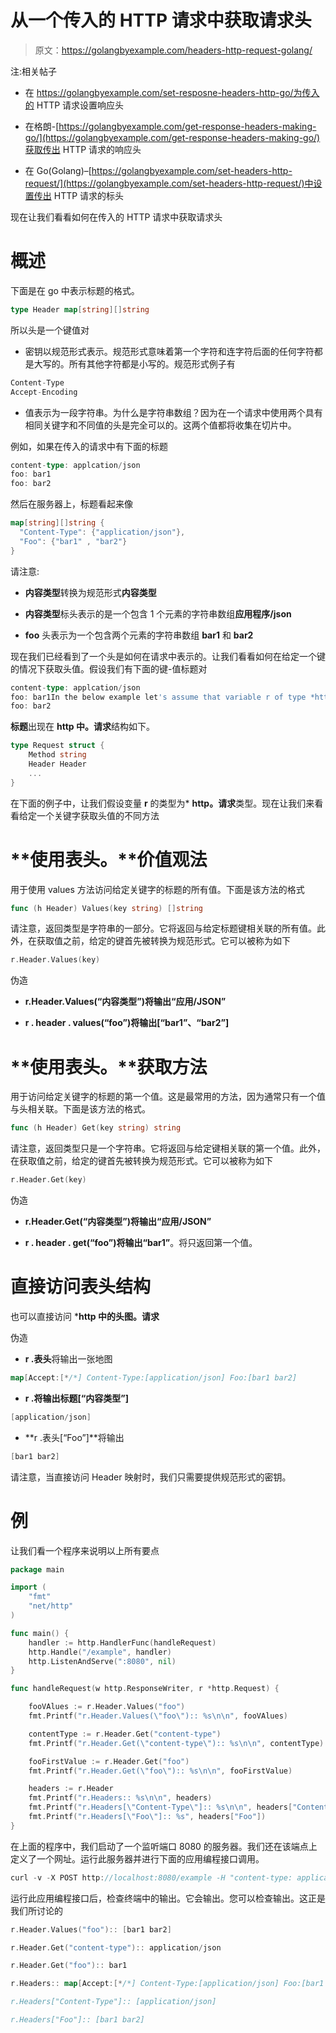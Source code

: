 # 从一个传入的 HTTP 请求中获取请求头

> 原文：<https://golangbyexample.com/headers-http-request-golang/>

注:相关帖子

*   在 https://golangbyexample.com/set-resposne-headers-http-go/为传入的 HTTP 请求设置响应头

*   在格朗-[https://golangbyexample.com/get-response-headers-making-go/](https://golangbyexample.com/get-response-headers-making-go/)获取传出 HTTP 请求的响应头

*   在 Go(Golang)–[https://golangbyexample.com/set-headers-http-request/](https://golangbyexample.com/set-headers-http-request/)中设置传出 HTTP 请求的标头

现在让我们看看如何在传入的 HTTP 请求中获取请求头

# **概述**

下面是在 go 中表示标题的格式。

```go
type Header map[string][]string
```

所以头是一个键值对

*   密钥以规范形式表示。规范形式意味着第一个字符和连字符后面的任何字符都是大写的。所有其他字符都是小写的。规范形式例子有

```go
Content-Type
Accept-Encoding
```

*   值表示为一段字符串。为什么是字符串数组？因为在一个请求中使用两个具有相同关键字和不同值的头是完全可以的。这两个值都将收集在切片中。

例如，如果在传入的请求中有下面的标题

```go
content-type: applcation/json
foo: bar1
foo: bar2
```

然后在服务器上，标题看起来像

```go
map[string][]string {
  "Content-Type": {"application/json"},
  "Foo": {"bar1" , "bar2"}
}
```

请注意:

*   **内容类型**转换为规范形式**内容类型**

*   **内容类型**标头表示的是一个包含 1 个元素的字符串数组**应用程序/json**

*   **foo** 头表示为一个包含两个元素的字符串数组 **bar1** 和 **bar2**

现在我们已经看到了一个头是如何在请求中表示的。让我们看看如何在给定一个键的情况下获取头值。假设我们有下面的键-值标题对

```go
content-type: applcation/json
foo: bar1In the below example let's assume that variable r of type *http.Request type. Now let's see different ways of getting a header value.
foo: bar2
```

**标题**出现在 **http 中。请求**结构如下。

```go
type Request struct {
    Method string
    Header Header
    ...
}
```

在下面的例子中，让我们假设变量 **r** 的类型为* **http。请求**类型。现在让我们来看看给定一个关键字获取头值的不同方法

# **使用表头。**价值观法

用于使用 values 方法访问给定关键字的标题的所有值。下面是该方法的格式

```go
func (h Header) Values(key string) []string
```

请注意，返回类型是字符串的一部分。它将返回与给定标题键相关联的所有值。此外，在获取值之前，给定的键首先被转换为规范形式。它可以被称为如下

```go
r.Header.Values(key)
```

伪造

*   **r.Header.Values(“内容类型”)**将输出**“应用/JSON”**

*   **r . header . values(“foo”)**将输出**[“bar1”、“bar2”]**

# **使用表头。**获取方法

用于访问给定关键字的标题的第一个值。这是最常用的方法，因为通常只有一个值与头相关联。下面是该方法的格式。

```go
func (h Header) Get(key string) string
```

请注意，返回类型只是一个字符串。它将返回与给定键相关联的第一个值。此外，在获取值之前，给定的键首先被转换为规范形式。它可以被称为如下

```go
r.Header.Get(key)
```

伪造

*   **r.Header.Get(“内容类型”)**将输出**“应用/JSON”**

*   **r . header . get(“foo”)**将输出**“bar1”**。将只返回第一个值。

# **直接访问表头结构**

也可以直接访问 ***http 中的头图。请求**

伪造

*   **r .表头**将输出一张地图

```go
map[Accept:[*/*] Content-Type:[application/json] Foo:[bar1 bar2]
```

*   **r .将输出标题[“内容类型”]**

```go
[application/json]
```

*   **r .表头[“Foo”]**将输出

```go
[bar1 bar2]
```

请注意，当直接访问 Header 映射时，我们只需要提供规范形式的密钥。

# **例**

让我们看一个程序来说明以上所有要点

```go
package main

import (
	"fmt"
	"net/http"
)

func main() {
	handler := http.HandlerFunc(handleRequest)
	http.Handle("/example", handler)
	http.ListenAndServe(":8080", nil)
}

func handleRequest(w http.ResponseWriter, r *http.Request) {

	fooVAlues := r.Header.Values("foo")
	fmt.Printf("r.Header.Values(\"foo\"):: %s\n\n", fooVAlues)

	contentType := r.Header.Get("content-type")
	fmt.Printf("r.Header.Get(\"content-type\"):: %s\n\n", contentType)

	fooFirstValue := r.Header.Get("foo")
	fmt.Printf("r.Header.Get(\"foo\"):: %s\n\n", fooFirstValue)

	headers := r.Header
	fmt.Printf("r.Headers:: %s\n\n", headers)
	fmt.Printf("r.Headers[\"Content-Type\"]:: %s\n\n", headers["Content-Type"])
	fmt.Printf("r.Headers[\"Foo\"]:: %s", headers["Foo"])
}
```

在上面的程序中，我们启动了一个监听端口 8080 的服务器。我们还在该端点上定义了一个网址。运行此服务器并进行下面的应用编程接口调用。

```go
curl -v -X POST http://localhost:8080/example -H "content-type: application/json" -H "foo: bar1" -H "foo: bar2"
```

运行此应用编程接口后，检查终端中的输出。它会输出。您可以检查输出。这正是我们所讨论的

```go
r.Header.Values("foo"):: [bar1 bar2]

r.Header.Get("content-type"):: application/json

r.Header.Get("foo"):: bar1

r.Headers:: map[Accept:[*/*] Content-Type:[application/json] Foo:[bar1 bar2] User-Agent:[curl/7.54.0]]

r.Headers["Content-Type"]:: [application/json]

r.Headers["Foo"]:: [bar1 bar2]
```